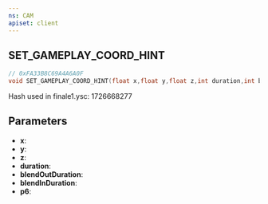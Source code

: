 ```yaml
---
ns: CAM
apiset: client
---
```

## SET_GAMEPLAY_COORD_HINT

```c
// 0xFA33B8C69A4A6A0F
void SET_GAMEPLAY_COORD_HINT(float x,float y,float z,int duration,int blendOutDuration,int blendInDuration,Hash p6);
```

Hash used in finale1.ysc: 1726668277

## Parameters
* **x**:
* **y**:
* **z**:
* **duration**:
* **blendOutDuration**:
* **blendInDuration**:
* **p6**:



